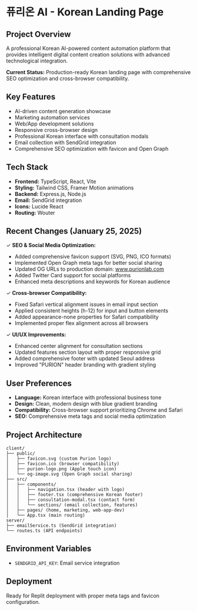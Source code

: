 # 퓨리온 AI - Korean Landing Page

## Project Overview
A professional Korean AI-powered content automation platform that provides intelligent digital content creation solutions with advanced technological integration.

**Current Status:** Production-ready Korean landing page with comprehensive SEO optimization and cross-browser compatibility.

## Key Features
- AI-driven content generation showcase
- Marketing automation services  
- Web/App development solutions
- Responsive cross-browser design
- Professional Korean interface with consultation modals
- Email collection with SendGrid integration
- Comprehensive SEO optimization with favicon and Open Graph

## Tech Stack
- **Frontend:** TypeScript, React, Vite
- **Styling:** Tailwind CSS, Framer Motion animations
- **Backend:** Express.js, Node.js
- **Email:** SendGrid integration
- **Icons:** Lucide React
- **Routing:** Wouter

## Recent Changes (January 25, 2025)
✓ **SEO & Social Media Optimization:**
  - Added comprehensive favicon support (SVG, PNG, ICO formats)
  - Implemented Open Graph meta tags for better social sharing
  - Updated OG URLs to production domain: www.purionlab.com
  - Added Twitter Card support for social platforms
  - Enhanced meta descriptions and keywords for Korean audience

✓ **Cross-browser Compatibility:**
  - Fixed Safari vertical alignment issues in email input section
  - Applied consistent heights (h-12) for input and button elements
  - Added appearance-none properties for Safari compatibility
  - Implemented proper flex alignment across all browsers

✓ **UI/UX Improvements:**
  - Enhanced center alignment for consultation sections
  - Updated features section layout with proper responsive grid
  - Added comprehensive footer with updated Seoul address
  - Improved "PURION" header branding with gradient styling

## User Preferences
- **Language:** Korean interface with professional business tone
- **Design:** Clean, modern design with blue gradient branding
- **Compatibility:** Cross-browser support prioritizing Chrome and Safari
- **SEO:** Comprehensive meta tags and social media optimization

## Project Architecture
```
client/
├── public/
│   ├── favicon.svg (custom Purion logo)
│   ├── favicon.ico (browser compatibility)
│   ├── purion-logo.png (Apple touch icon)
│   └── og-image.svg (Open Graph social sharing)
├── src/
│   ├── components/
│   │   ├── navigation.tsx (header with logo)
│   │   ├── footer.tsx (comprehensive Korean footer)
│   │   ├── consultation-modal.tsx (contact form)
│   │   └── sections/ (email collection, features)
│   ├── pages/ (home, marketing, web-app-dev)
│   └── App.tsx (main routing)
server/
├── emailService.ts (SendGrid integration)
└── routes.ts (API endpoints)
```

## Environment Variables
- `SENDGRID_API_KEY`: Email service integration

## Deployment
Ready for Replit deployment with proper meta tags and favicon configuration.